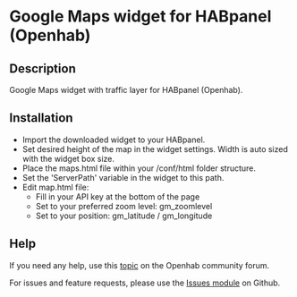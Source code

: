 # Google Maps widget for HABpanel (Openhab)

## Description
Google Maps widget with traffic layer for HABpanel (Openhab).

## Installation
- Import the downloaded widget to your HABpanel.
- Set desired height of the map in the widget settings. Width is auto sized with the widget box size.
- Place the maps.html file within your /conf/html folder structure.
- Set the 'ServerPath' variable in the widget to this path.
- Edit map.html file:
  - Fill in your API key at the bottom of the page
  - Set to your preferred zoom level: gm_zoomlevel
  - Set to your position: gm_latitude / gm_longitude

## Help
If you need any help, use this [topic](https://community.openhab.org/t/weather-underground-widget-with-forecast/40260) on the Openhab community forum.

For issues and feature requests, please use the [Issues module](https://github.com/BasvanH/habpanel-widget-googlemaps/issues) on Github.
